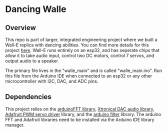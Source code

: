 # Dancing Walle

## Overview 

This repo is part of larger, integrated engineering project where we built a Wall-E replica with dancing abilities. You can find more details for this project [here](https://olincollege.github.io/pie-2021-03/Dancing-Wall-e/). Wall-E runs entirely on an esp32, and has seperate chips that allow it to take audio input, control two DC motors, control 7 servos, and output audio to a speaker. 

The primary file lives in the "walle_main" and is called "walle_main.ino". Run this file from the Arduino IDE when connected to an esp32 or any other microcontroller with I2C, DAC, and ADC pins. 

## Dependencies 

This project relies on the [arduinoFFT library](https://github.com/kosme/arduinoFFT), [Xtronical DAC audio library](https://www.xtronical.com/the-dacaudio-library-download-and-installation/), [Adafruit PWM servo driver](https://github.com/adafruit/Adafruit-PWM-Servo-Driver-Library) library, and the [arduino filter](https://tttapa.github.io/Arduino-Filters/Doxygen/d9/de0/Butterworth_8ino-example.html) library. The arduino FFT and Adafruit libraries need to be installed via the Arduino IDE library manager. 


